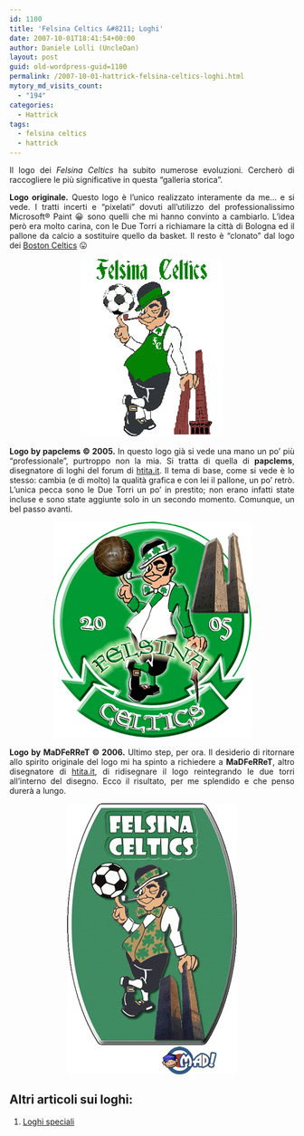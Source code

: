 ```yaml
---
id: 1100
title: 'Felsina Celtics &#8211; Loghi'
date: 2007-10-01T18:41:54+00:00
author: Daniele Lolli (UncleDan)
layout: post
guid: old-wordpress-guid=1100
permalink: /2007-10-01-hattrick-felsina-celtics-loghi.html
mytory_md_visits_count:
  - "194"
categories:
  - Hattrick
tags:
  - felsina celtics
  - hattrick
---
```

<p style="text-align: justify;">
  Il logo dei <em>Felsina Celtics</em> ha subito numerose evoluzioni. Cercherò di raccogliere le più significative in questa &#8220;galleria storica&#8221;.
</p>

<p style="text-align: justify;">
  <strong>Logo originale.</strong> Questo logo è l&#8217;unico realizzato interamente da me&#8230; e si vede. I tratti incerti e &#8220;pixelati&#8221; dovuti all&#8217;utilizzo del professionalissimo Microsoft® Paint 😀 sono quelli che mi hanno convinto a cambiarlo. L&#8217;idea però era molto carina, con le Due Torri a richiamare la città di Bologna ed il pallone da calcio a sostituire quello da basket. Il resto è &#8220;clonato&#8221; dal logo dei <a title="Boston Celtics" href="http://www.nba.com/celtics/" target="_blank">Boston Celtics</a> 😛<br /> <a title="Felsina Celtics - Logo originale" href="/uploads/2007/10/mylogo.gif"></a>
</p>

<p style="text-align: center;">
  <a title="Felsina Celtics - Logo originale" href="/uploads/2007/10/mylogo.gif"><img title="Felsina Celtics - Logo originale" src="/uploads/2007/10/mylogo.gif" border="0" alt="Felsina Celtics - Logo originale" /></a>
</p>

<p style="text-align: justify;">
  <strong>Logo by papclems © 2005.</strong> In questo logo già si vede una mano un po&#8217; più &#8220;professionale&#8221;, purtroppo non la mia. Si tratta di quella di <strong>papclems</strong>, disegnatore di loghi del forum di <a title="htita.it - Hattrick Italia" href="http://www.htita.it/" target="_blank">htita.it</a>. Il tema di base, come si vede è lo stesso: cambia (e di molto) la qualità grafica e con lei il pallone, un po&#8217; retrò. L&#8217;unica pecca sono le Due Torri un po&#8217; in prestito; non erano infatti state incluse e sono state aggiunte solo in un secondo momento. Comunque, un bel passo avanti.
</p>

<p style="text-align: center;">
  <a title="Felsina Celtics - Logo by papclems" href="/uploads/2007/10/paplogotowers_big.gif"><img class="aligncenter" title="Felsina Celtics - Logo by papclems" src="/uploads/2007/10/paplogotowers_big.gif" border="0" alt="Felsina Celtics - Logo by papclems" /></a>
</p>

<p style="text-align: justify;">
  <strong>Logo by MaDFeRReT © 2006.</strong> Ultimo step, per ora. Il desiderio di ritornare allo spirito originale del logo mi ha spinto a richiedere a <strong>MaDFeRReT</strong>, altro disegnatore di <a title="htita.it - Hattrick Italia" href="http://www.htita.it/" target="_blank">htita.it</a>, di ridisegnare il logo reintegrando le due torri all&#8217;interno del disegno. Ecco il risultato, per me splendido e che penso durerà a lungo.
</p>

<p style="text-align: center;">
  <a title="Logo by MaDFeRReT" href="/uploads/2007/10/madlogotowers_big_transparent.gif"><img class="aligncenter" title="Logo by MaDFeRReT" src="/uploads/2007/10/madlogotowers_big_transparent.gif" border="0" alt="Logo by MaDFeRReT" /></a>
</p>

## Altri articoli sui loghi:

  1. [Loghi speciali](/2009-03-30-hattrick-felsina-celtics-loghi-speciali.html "Loghi speciali")